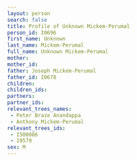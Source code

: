 ```yaml
---
layout: person
search: false
title: Profile of Unknown Mickem-Perumal
person_id: I0696
first_name: Unknown
last_name: Mickem-Perumal
full_name: Unknown Mickem-Perumal
mother: 
mother_id: 
father: Joseph Mickem-Perumal
father_id: I0678
children:
children_ids:
partners:
partner_ids:
relevant_trees_names:
 - Peter Braze Anandappa
 - Anthony Mickem-Perumal
relevant_trees_ids:
 - I500086
 - I0579
sex: M
---
```


